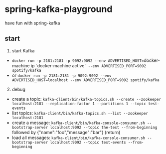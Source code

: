 # spring-kafka-playground
have fun with spring-kafka 

## start

1. start Kafka<br>
  * `docker run -p 2181:2181 -p 9092:9092 --env ADVERTISED_HOST=`docker-machine ip \`docker-machine active\`` --env ADVERTISED_PORT=9092 spotify/kafka`
  * or `docker run -p 2181:2181 -p 9092:9092 --env ADVERTISED_HOST=localhost --env ADVERTISED_PORT=9092 spotify/kafka`

2. debug
  * create a topic: `kafka-client/bin/kafka-topics.sh --create --zookeeper localhost:2181 --replication-factor 1 --partitions 1 --topic test-events`
  * list topics: `kafka-client/bin/kafka-topics.sh --list --zookeeper localhost:2181`
  * create a message: `kafka-client/bin/kafka-console-consumer.sh --bootstrap-server localhost:9092 --topic the-test --from-beginning`<br>
    followed by {"name":"foo","message":"bar"} (return)
  * load all messages: `kafka-client/bin/kafka-console-consumer.sh --bootstrap-server localhost:9092 --topic test-events --from-beginning`